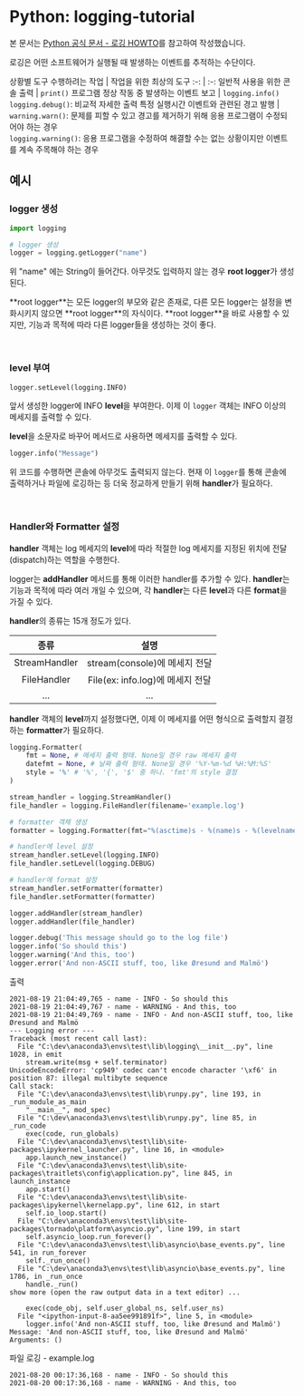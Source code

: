 # Python: logging-tutorial

<p>

본 문서는 [Python 공식 문서 - 로깅 HOWTO](https://docs.python.org/ko/3/howto/logging.html)를 참고하여 작성했습니다.</p>
<p>로깅은 어떤 소프트웨어가 실행될 때 발생하는 이벤트를 추적하는 수단이다.</p>

상황별 도구
수행하려는 작업 | 작업을 위한 최상의 도구
:-: | :-:
일반적 사용을 위한 콘솔 출력 | `print()`
프로그램 정상 작동 중 발생하는 이벤트 보고 | `logging.info()`<br>`logging.debug()`: 비교적 자세한 출력
특정 실행시간 이벤트와 관련된 경고 발행 | `warning.warn()`: 문제를 피할 수 있고 경고를 제거하기 위해 응용 프로그램이 수정되어야 하는 경우<br>`logging.warning()`: 응용 프로그램을 수정하여 해결할 수는 없는 상황이지만 이벤트를 계속 주목해야 하는 경우</p>

## 예시
### logger 생성
<p>

```python
import logging

# logger 생성
logger = logging.getLogger("name")
```
</p>
<p>

위 "name" 에는 String이 들어간다. 아무것도 입력하지 않는 경우 **root logger**가 생성된다.</p>
<p>**root logger**는 모든 logger의 부모와 같은 존재로, 다른 모든 logger는 설정을 변화시키지 않으면 **root logger**의 자식이다. **root logger**을 바로 사용할 수 있지만, 기능과 목적에 따라 다른 logger들을 생성하는 것이 좋다.</p>

<br>

### level 부여
<p>

```python
logger.setLevel(logging.INFO)
```
앞서 생성한 logger에 INFO **level**을 부여한다. 이제 이 `logger` 객체는 INFO 이상의 메세지를 출력할 수 있다.
</p>
<p>

**level**을 소문자로 바꾸어 메서드로 사용하면 메세지를 출력할 수 있다.
</p>
<p>

```python
logger.info("Message")
```
위 코드를 수행하면 콘솔에 아무것도 출력되지 않는다.
현재 이 `logger`를 통해 콘솔에 출력하거나 파일에 로깅하는 등 더욱 정교하게 만들기 위해 **handler**가 필요하다.
</p>

<br>

### Handler와 Formatter 설정
<p>

**handler** 객체는 log 메세지의 **level**에 따라 적절한 log 메세지를 지정된 위치에 전달(dispatch)하는 역할을 수행한다.
</p>
<p>

logger는 **addHandler** 메서드를 통해 이러한 handler를 추가할 수 있다. **handler**는 기능과 목적에 따라 여러 개일 수 있으며, 각 **handler**는 다른 **level**과 다른 **format**을 가질 수 있다.
</p>
<p>

**handler**의 종류는 15개 정도가 있다.

<div align='center'>

종류 | 설명
:-: | :-:
StreamHandler | stream(console)에 메세지 전달
FileHandler | File(ex: info.log)에 메세지 전달
... | ...
</div>
</p>
<p>

**handler** 객체의 **level**까지 설정했다면, 이제 이 메세지를 어떤 형식으로 출력할지 결정하는 **formatter**가 필요하다.
</p>
<p>

```python
logging.Formatter(
    fmt = None, # 메세지 출력 형태. None일 경우 raw 메세지 출력
    datefmt = None, # 날짜 출력 형태. None일 경우 '%Y-%m-%d %H:%M:%S'
    style = '%' # '%', '{', '$' 중 하나. 'fmt'의 style 결정
)

stream_handler = logging.StreamHandler()
file_handler = logging.FileHandler(filename='example.log')

# formatter 객체 생성
formatter = logging.Formatter(fmt="%(asctime)s - %(name)s - %(levelname)s - %(message)s")

# handler에 level 설정
stream_handler.setLevel(logging.INFO)
file_handler.setLevel(logging.DEBUG)

# handler에 format 설정
stream_handler.setFormatter(formatter)
file_handler.setFormatter(formatter)

logger.addHandler(stream_handler)
logger.addHandler(file_handler)
```

<p>

```python
logger.debug('This message should go to the log file')
logger.info('So should this')
logger.warning('And this, too')
logger.error('And non-ASCII stuff, too, like Øresund and Malmö')
```
</p>
<p>

출력
```
2021-08-19 21:04:49,765 - name - INFO - So should this
2021-08-19 21:04:49,767 - name - WARNING - And this, too
2021-08-19 21:04:49,769 - name - INFO - And non-ASCII stuff, too, like Øresund and Malmö
--- Logging error ---
Traceback (most recent call last):
  File "C:\dev\anaconda3\envs\test\lib\logging\__init__.py", line 1028, in emit
    stream.write(msg + self.terminator)
UnicodeEncodeError: 'cp949' codec can't encode character '\xf6' in position 87: illegal multibyte sequence
Call stack:
  File "C:\dev\anaconda3\envs\test\lib\runpy.py", line 193, in _run_module_as_main
    "__main__", mod_spec)
  File "C:\dev\anaconda3\envs\test\lib\runpy.py", line 85, in _run_code
    exec(code, run_globals)
  File "C:\dev\anaconda3\envs\test\lib\site-packages\ipykernel_launcher.py", line 16, in <module>
    app.launch_new_instance()
  File "C:\dev\anaconda3\envs\test\lib\site-packages\traitlets\config\application.py", line 845, in launch_instance
    app.start()
  File "C:\dev\anaconda3\envs\test\lib\site-packages\ipykernel\kernelapp.py", line 612, in start
    self.io_loop.start()
  File "C:\dev\anaconda3\envs\test\lib\site-packages\tornado\platform\asyncio.py", line 199, in start
    self.asyncio_loop.run_forever()
  File "C:\dev\anaconda3\envs\test\lib\asyncio\base_events.py", line 541, in run_forever
    self._run_once()
  File "C:\dev\anaconda3\envs\test\lib\asyncio\base_events.py", line 1786, in _run_once
    handle._run()
show more (open the raw output data in a text editor) ...

    exec(code_obj, self.user_global_ns, self.user_ns)
  File "<ipython-input-8-aa5ee991891f>", line 5, in <module>
    logger.info('And non-ASCII stuff, too, like Øresund and Malmö')
Message: 'And non-ASCII stuff, too, like Øresund and Malmö'
Arguments: ()
```
</p>
<p>

파일 로깅 - example.log
```
2021-08-20 00:17:36,168 - name - INFO - So should this
2021-08-20 00:17:36,168 - name - WARNING - And this, too

```
</p>